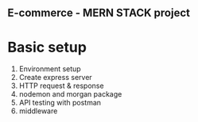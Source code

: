 ## E-commerce - MERN STACK project

# Basic setup

1. Environment setup
2. Create express server
3. HTTP request & response
4. nodemon and morgan package
5. API testing with postman
6. middleware
